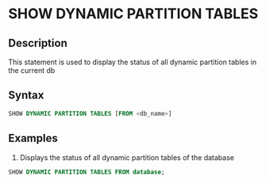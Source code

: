 # SHOW DYNAMIC PARTITION TABLES

## Description

This statement is used to display the status of all dynamic partition tables in the current db

## Syntax

```sql
SHOW DYNAMIC PARTITION TABLES [FROM <db_name>]
```

## Examples

1. Displays the status of all dynamic partition tables of the database

```sql
SHOW DYNAMIC PARTITION TABLES FROM database;
```
